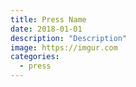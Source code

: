 ```yaml
---
title: Press Name
date: 2018-01-01
description: "Description"
image: https://imgur.com
categories:
  - press
---
```

